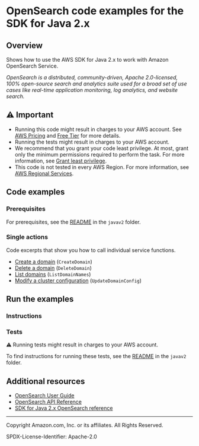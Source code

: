 <!--Generated by WRITEME on 2023-09-12 00:35:08.829664 (UTC)-->
# OpenSearch code examples for the SDK for Java 2.x

## Overview

Shows how to use the AWS SDK for Java 2.x to work with Amazon OpenSearch Service.

<!--custom.overview.start-->
<!--custom.overview.end-->

*OpenSearch is a distributed, community-driven, Apache 2.0-licensed, 100% open-source search and analytics suite used for a broad set of use cases like real-time application monitoring, log analytics, and website search.*

## ⚠ Important

* Running this code might result in charges to your AWS account. See [AWS Pricing](https://aws.amazon.com/pricing/?aws-products-pricing.sort-by=item.additionalFields.productNameLowercase&aws-products-pricing.sort-order=asc&awsf.Free%20Tier%20Type=*all&awsf.tech-category=*all) and [Free Tier](https://aws.amazon.com/free/?all-free-tier.sort-by=item.additionalFields.SortRank&all-free-tier.sort-order=asc&awsf.Free%20Tier%20Types=*all&awsf.Free%20Tier%20Categories=*all) for more details.
* Running the tests might result in charges to your AWS account.
* We recommend that you grant your code least privilege. At most, grant only the minimum permissions required to perform the task. For more information, see [Grant least privilege](https://docs.aws.amazon.com/IAM/latest/UserGuide/best-practices.html#grant-least-privilege).
* This code is not tested in every AWS Region. For more information, see [AWS Regional Services](https://aws.amazon.com/about-aws/global-infrastructure/regional-product-services).

<!--custom.important.start-->
<!--custom.important.end-->

## Code examples

### Prerequisites

For prerequisites, see the [README](../../README.md#Prerequisites) in the `javav2` folder.


<!--custom.prerequisites.start-->
<!--custom.prerequisites.end-->

### Single actions

Code excerpts that show you how to call individual service functions.

* [Create a domain](src/main/java/com/example/search/CreateDomain.java#L57) (`CreateDomain`)
* [Delete a domain](src/main/java/com/example/search/DeleteDomain.java#L53) (`DeleteDomain`)
* [List domains](src/main/java/com/example/search/ListDomainNames.java#L43) (`ListDomainNames`)
* [Modify a cluster configuration](src/main/java/com/example/search/UpdateDomain.java#L55) (`UpdateDomainConfig`)

## Run the examples

### Instructions


<!--custom.instructions.start-->
<!--custom.instructions.end-->



### Tests

⚠ Running tests might result in charges to your AWS account.


To find instructions for running these tests, see the [README](../../README.md#Tests)
in the `javav2` folder.



<!--custom.tests.start-->
<!--custom.tests.end-->

## Additional resources

* [OpenSearch User Guide](https://docs.aws.amazon.com/opensearch-service/latest/developerguide/gsg.html)
* [OpenSearch API Reference](https://docs.aws.amazon.com/opensearch-service/latest/APIReference/Welcome.html)
* [SDK for Java 2.x OpenSearch reference](https://sdk.amazonaws.com/java/api/latest/software/amazon/awssdk/services/opensearch/package-summary.html)

<!--custom.resources.start-->
<!--custom.resources.end-->

---

Copyright Amazon.com, Inc. or its affiliates. All Rights Reserved.

SPDX-License-Identifier: Apache-2.0